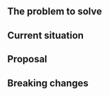 <!-- if you are opening an issue here, please try to keep this format -->
## The problem to solve
<!-- Describe what are you trying to address -->
## Current situation
<!-- Describe what fabricJS is doing now -->
## Proposal
<!-- Propose something -->
## Breaking changes
<!-- Try to list possible breaking changes -->
